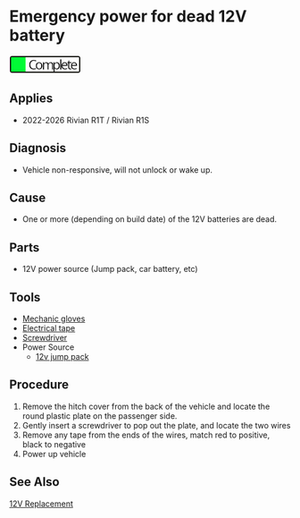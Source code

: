 # Emergency power for dead 12V battery

![complete](../../status_complete.png)

## Applies

  * 2022-2026 Rivian R1T / Rivian R1S

## Diagnosis

  * Vehicle non-responsive, will not unlock or wake up.

## Cause

  * One or more (depending on build date) of the 12V batteries are dead.

## Parts

  * 12V power source (Jump pack, car battery, etc)

## Tools

  * [Mechanic gloves](https://amzn.to/3LwpO7d)
  * [Electrical tape](https://amzn.to/4oIQMqM)
  * [Screwdriver](https://amzn.to/3LbPPZp)
  * Power Source
    * [12v jump pack](https://amzn.to/3Lvqb1P)

## Procedure

  1. Remove the hitch cover from the back of the vehicle and locate the round plastic plate on the passenger side.
  2. Gently insert a screwdriver to pop out the plate, and locate the two wires
  3. Remove any tape from the ends of the wires, match red to positive, black to negative
  4. Power up vehicle

## See Also

[12V Replacement](12v-replacement.md)
